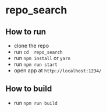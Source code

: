 # repo_search

## How to run
 - clone the repo
 - run `cd  repo_search`
 - run `npm install` or `yarn`
 - run `npm run start`
 - open app at `http://localhost:1234/`

## How to build
 - run `npm run build`
